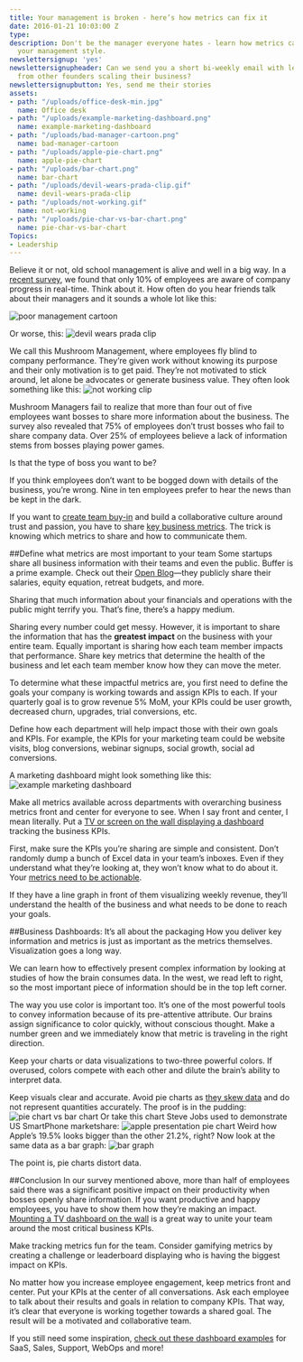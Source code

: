 ```yaml
---
title: Your management is broken - here’s how metrics can fix it
date: 2016-01-21 10:03:00 Z
type: 
description: Don't be the manager everyone hates - learn how metrics can transform
  your management style.
newslettersignup: 'yes'
newslettersignupheader: Can we send you a short bi-weekly email with lessons learned
  from other founders scaling their business?
newslettersignupbutton: Yes, send me their stories
assets:
- path: "/uploads/office-desk-min.jpg"
  name: Office desk
- path: "/uploads/example-marketing-dashboard.png"
  name: example-marketing-dashboard
- path: "/uploads/bad-manager-cartoon.png"
  name: bad-manager-cartoon
- path: "/uploads/apple-pie-chart.png"
  name: apple-pie-chart
- path: "/uploads/bar-chart.png"
  name: bar-chart
- path: "/uploads/devil-wears-prada-clip.gif"
  name: devil-wears-prada-clip
- path: "/uploads/not-working.gif"
  name: not-working
- path: "/uploads/pie-char-vs-bar-chart.png"
  name: pie-char-vs-bar-chart
Topics:
- Leadership
---
```


Believe it or not, old school management is alive and well in a big way. In a [recent survey](https://www.geckoboard.com/learn/guides/mushroom-management/), we found that only 10% of employees are aware of company progress in real-time. Think about it. How often do you hear friends talk about their managers and it sounds a whole lot like this:

![poor management cartoon](/uploads/bad-manager-cartoon.png)



Or worse, this:
![devil wears prada clip](/uploads/devil-wears-prada-clip.gif)


We call this Mushroom Management, where employees fly blind to company performance. They’re given work without knowing its purpose and their only motivation is to get paid. They’re not motivated to stick around, let alone be advocates or generate business value. They often look something like this:
![not working clip](/uploads/not-working.gif)


Mushroom Managers fail to realize that more than four out of five employees want bosses to share more information about the business. The survey also revealed that 75% of employees don’t trust bosses who fail to share company data. Over 25% of employees believe a lack of information stems from bosses playing power games.

Is that the type of boss you want to be? 

If you think employees don’t want to be bogged down with details of the business, you’re wrong. Nine in ten employees prefer to hear the news than be kept in the dark.

If you want to [create team buy-in](http://blog.crazyegg.com/2015/11/17/employee-content-creation/) and build a collaborative culture around trust and passion, you have to share [key business metrics](https://www.geckoboard.com/learn/what-is-a-key-performance-indicator-kpi/). The trick is knowing which metrics to share and how to communicate them.

##Define what metrics are most important to your team 
Some startups share all business information with their teams and even the public. Buffer is a prime example. Check out their [Open Blog](https://open.buffer.com/?utm_source=blog&utm_medium=Social&utm_campaign=nav-open)—they publicly share their salaries, equity equation, retreat budgets, and more. 

Sharing that much information about your financials and operations with the public might terrify you. That’s fine, there’s a happy medium. 

Sharing every number could get messy. However, it is important to share the information that has the **greatest impact** on the business with your entire team. Equally important is sharing how each team member impacts that performance. Share key metrics that determine the health of the business and let each team member know how they can move the meter. 

To determine what these impactful metrics are, you first need to define the goals your company is working towards and assign KPIs to each. If your quarterly goal is to grow revenue 5% MoM, your KPIs could be user growth, decreased churn, upgrades, trial conversions, etc. 

Define how each department will help impact those with their own goals and KPIs. For example, the KPIs for your marketing team could be website visits, blog conversions, webinar signups, social growth, social ad conversions. 

A marketing dashboard might look something like this: 
![example marketing dashboard](/uploads/example-marketing-dashboard.png)

Make all metrics available across departments with overarching business metrics front and center for everyone to see. When I say front and center, I mean literally. Put a <a href="https://www.geckoboard.com/learn/guides/displaying-your-dashboard-on-a-screen" target="_blank">TV or screen on the wall displaying a dashboard</a> tracking the business KPIs. 

First, make sure the KPIs you’re sharing are simple and consistent. Don’t randomly dump a bunch of Excel data in your team’s inboxes. Even if they understand what they’re looking at, they won’t know what to do about it. Your <a href="https://www.geckoboard.com/blog/4-essential-steps-to-designing-a-dashboard-that-inspires-action/" target="_blank">metrics need to be actionable</a>. 

If they have a line graph in front of them visualizing weekly revenue, they’ll understand the health of the business and what needs to be done to reach your goals.

##Business Dashboards: It’s all about the packaging 
How you deliver key information and metrics is just as important as the metrics themselves. Visualization goes a long way. 

We can learn how to effectively present complex information by looking at studies of how the brain consumes data. In the west, we read left to right, so the most important piece of information should be in the top left corner. 

The way you use color is important too. It’s one of the most powerful tools to convey information because of its pre-attentive attribute. Our brains assign significance to color quickly, without conscious thought. Make a number green and we immediately know that metric is traveling in the right direction. 

Keep your charts or data visualizations to two-three powerful colors. If overused, colors compete with each other and dilute the brain’s ability to interpret data. 

Keep visuals clear and accurate. Avoid pie charts as [they skew data](https://www.interaction-design.org/literature/book/the-encyclopedia-of-human-computer-interaction-2nd-ed/data-visualization-for-human-perception) and do not represent quantities accurately. The proof is in the pudding: 
![pie chart vs bar chart](/uploads/pie-char-vs-bar-chart.png)
Or take this chart Steve Jobs used to demonstrate US SmartPhone marketshare:
![apple presentation pie chart](/uploads/apple-pie-chart.png)
Weird how Apple’s 19.5% looks bigger than the other 21.2%, right? Now look at the same data as a bar graph: 
![bar graph](/uploads/bar-chart.png)

The point is, pie charts distort data.
 
##Conclusion 
In our survey mentioned above, more than half of employees said there was a significant positive impact on their productivity when bosses openly share information. If you want productive and happy employees, you have to show them how they’re making an impact. [Mounting a TV dashboard on the wall](https://www.geckoboard.com/learn/guides/displaying-your-dashboard-on-a-screen/) is a great way to unite your team around the most critical business KPIs.

Make tracking metrics fun for the team. Consider gamifying metrics by creating a challenge or leaderboard displaying who is having the biggest impact on KPIs. 
 
No matter how you increase employee engagement, keep metrics front and center. Put your KPIs at the center of all conversations. Ask each employee to talk about their results and goals in relation to company KPIs. That way, it’s clear that everyone is working together towards a shared goal. The result will be a motivated and collaborative team. 

If you still need some inspiration, [check out these dashboard examples](https://www.geckoboard.com/learn/dashboard-examples/) for SaaS, Sales, Support, WebOps and more!
